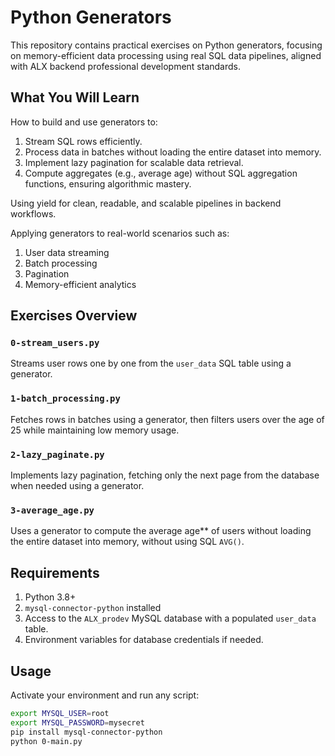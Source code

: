 # Python Generators

This repository contains practical exercises on Python generators, focusing on memory-efficient data processing using real SQL data pipelines, aligned with ALX backend professional development standards.


##  What You Will Learn

How to build and use generators to:

1. Stream SQL rows efficiently.
2. Process data in batches without loading the entire dataset into memory.
3. Implement lazy pagination for scalable data retrieval.
4. Compute aggregates (e.g., average age) without SQL aggregation functions, ensuring algorithmic mastery.

 Using yield for clean, readable, and scalable pipelines in backend workflows.

Applying generators to real-world scenarios such as:

1. User data streaming
2. Batch processing
3. Pagination
4. Memory-efficient analytics


## Exercises Overview

### `0-stream_users.py`

Streams user rows one by one from the `user_data` SQL table using a generator.

### `1-batch_processing.py`

Fetches rows in batches using a generator, then filters users over the age of 25 while maintaining low memory usage.

###  `2-lazy_paginate.py`

Implements lazy pagination, fetching only the next page from the database when needed using a generator.

### `3-average_age.py`

Uses a generator to compute the average age** of users without loading the entire dataset into memory, without using SQL `AVG()`.


## Requirements

1. Python 3.8+
2. `mysql-connector-python` installed
3. Access to the `ALX_prodev` MySQL database with a populated `user_data` table.
4. Environment variables for database credentials if needed.

## Usage

Activate your environment and run any script:

```bash
export MYSQL_USER=root
export MYSQL_PASSWORD=mysecret
pip install mysql-connector-python
python 0-main.py         
```



